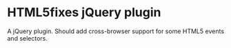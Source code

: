 HTML5fixes jQuery plugin
========================

A jQuery plugin. Should add cross-browser support for some
HTML5 events and selectors.
